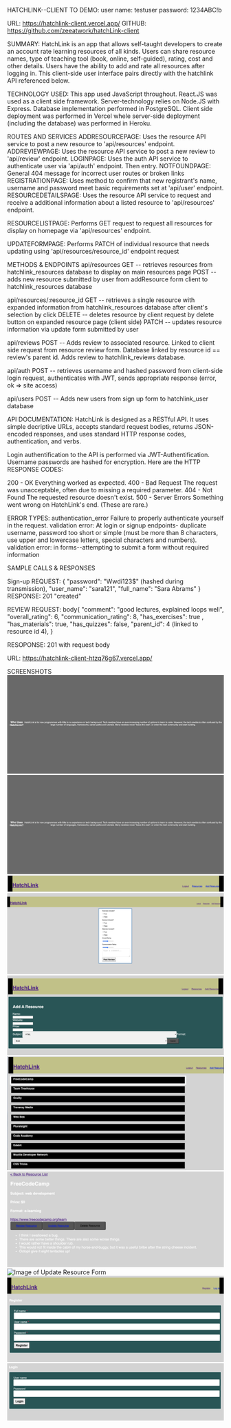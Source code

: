 HATCHLINK--CLIENT
TO DEMO:
user name: testuser
password: 1234ABC!b

URL: https://hatchlink-client.vercel.app/
GITHUB: https://github.com/zeeatwork/hatchLink-client

SUMMARY: HatchLink is an app that allows self-taught developers to create an account rate learning resources of all kinds. Users can share resource names, type of teaching tool (book, online, self-guided), rating, cost and other details. Users have the ability to add and rate all resources after logging in. This client-side user interface pairs directly with the hatchlink API referenced below.

TECHNOLOGY USED: This app used JavaScript throughout. React.JS was used as a client side framework. Server-technology relies on Node.JS with Express. Database implementation performed in PostgreSQL. Client side deployment was performed in Vercel whele server-side deployment (including the database) was performed in Heroku.

ROUTES AND SERVICES
ADDRESOURCEPAGE: Uses the resource API service to post a new resource to 'api/resources' endpoint.
ADDREVIEWPAGE: Uses the resource API service to post a new review to 'api/review' endpoint.
LOGINPAGE: Uses the auth API service to authenticate user via 'api/auth' endpoint. Then entry.
NOTFOUNDPAGE: General 404 message for incorrect user routes or broken links
REGISTRATIONPAGE: Uses method to confirm that new registrant's name, username and password meet basic requirements set at 'api/user' endpoint.
RESOURCEDETAILSPAGE: Uses the resource API service to request and receive a additional information about a listed resource to 'api/resources' endpoint.

RESOURCELISTPAGE: Performs GET request to request all resources for display on homepage via 'api/resources' endpoint.

UPDATEFORMPAGE: Performs PATCH of individual resource that needs updating using 'api/resources/resource_id' endpoint request

METHODS & ENDPOINTS
api/resources
GET -- retrieves resources from hatchlink_resources database to display on main resources page
POST -- adds new resource submitted by user from addResource form client to hatchlink_resources database

api/resources/:resource_id
GET -- retrieves a single resource with expanded information from hatchlink_resources database after client's selection by click
DELETE -- deletes resource by client request by delete button on expanded resource page (client side)
PATCH -- updates resource information via update form submitted by user

api/reviews
POST -- Adds review to associated resource. Linked to client side request from resource review form. Database linked by resource id == review's parent id. Adds review to hatchlink_reviews database.

api/auth
POST -- retrieves username and hashed password from client-side login request, authenticates with JWT, sends appropriate response (error, ok => site access)

api/users
POST -- Adds new users from sign up form to hatchlink_user database

API DOCUMENTATION: HatchLink is designed as a RESTful API. It uses simple decriptive URLs, accepts standard request bodies, returns JSON-encoded responses, and uses standard HTTP response codes, authentication, and verbs.

Login authentification to the API is performed via JWT-Authentification. Username passwords are hashed for encryption. Here are the HTTP RESPONSE CODES:

200 - OK Everything worked as expected.
400 - Bad Request The request was unacceptable, often due to missing a required parameter.
404 - Not Found The requested resource doesn't exist.
500 - Server Errors Something went wrong on HatchLink's end. (These are rare.)

ERROR TYPES:
authentication_error Failure to properly authenticate yourself in the request.
validation error: At login or signup endpoints- duplicate username, password too short or simple (must be more than 8 characters, use upper and lowercase letters, special characters and numbers).
validation error: in forms--attempting to submit a form without required information

SAMPLE CALLS & RESPONSES

Sign-up REQUEST: {
"password": "Wwdi123\$" (hashed during transmission),
"user_name": "sara121",
"full_name": "Sara Abrams"
}
RESPONSE: 201 "created"

REVIEW REQUEST: body{
"comment": "good lectures, explained loops well",
"overall_rating": 6,
"communication_rating": 8,
"has_exercises": true ,
"has_materials": true,
"has_quizzes": false,
"parent_id": 4 (linked to resource id 4),
}

RESOPONSE: 201 with request body

URL: https://hatchlink-client-htzq76g67.vercel.app/

SCREENSHOTS
![Image 1 of Landing Page](https://github.com/zeeatwork/hatchLink-client/blob/master/Images/landingPage2.png)
![Image 2 of Landing Page](https://github.com/zeeatwork/hatchLink-client/blob/master/Images/landingPage2.png)
![Image of Header](https://github.com/zeeatwork/hatchLink-client/blob/master/Images/Header.png)
![Image of Add Review Page](https://github.com/zeeatwork/hatchLink-client/blob/master/Images/resourceReview.png)
![Image of Add Resource Page](https://github.com/zeeatwork/hatchLink-client/blob/master/Images/AddResourceForm.png)
![Image of Main Page/Resource List](https://github.com/zeeatwork/hatchLink-client/blob/master/Images/main%20with%20resources.png)
![Image of Single Resource](https://github.com/zeeatwork/hatchLink-client/blob/master/Images/Resource%20Details.png)
![Image of Update Resource Form](https://octodex.github.com/images/yaktocat.png)
![Image of Registration Page](https://github.com/zeeatwork/hatchLink-client/blob/master/Images/userRegistration.png)
![Image of Login Page](https://github.com/zeeatwork/hatchLink-client/blob/master/Images/loginForm.png)
